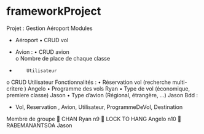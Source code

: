 # frameworkProject

Projet :
Gestion Aéroport
Modules

-	Aéroport
•	CRUD vol
-	Avion :
•	CRUD avion	
o	Nombre de place de chaque classe

-	      Utilisateur
o	CRUD Utilisateur
Fonctionnalités :
•	Réservation vol (recherche multi-critere )   Angelo
•	Programme des vols Ryan
•	Type de vol (économique, premiere classe) Jason
•	Type d’avion (Régional, étrangère, …) Jason
Bdd :
-	Vol, Reservation , Avion, Utilisateur, ProgrammeDeVol, Destination 

Membre de groupe
	CHAN Ryan n9
	LOCK TO HANG Angelo n10	
	RABEMANANTSOA Jason 

